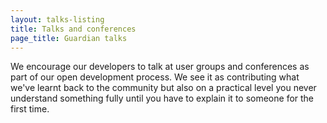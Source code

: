 ```yaml
---
layout: talks-listing
title: Talks and conferences
page_title: Guardian talks
---
```


We encourage our developers to talk at user groups and conferences as part of our open development process. We see it as contributing what we've learnt back to the community but also on a practical level you never understand something fully until you have to explain it to someone for the first time.

